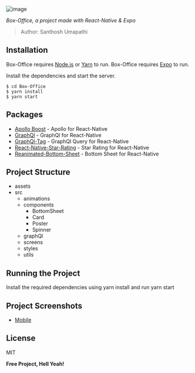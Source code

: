 ![image](https://drive.google.com/uc?export=view&id=1FdT8eloiXpHaSpLRL6-A-Df5ZuRD2ipK)

*Box-Office, a project made with React-Native & Expo*

> Author: Santhosh Umapathi


## Installation

Box-Office requires [Node.js](https://nodejs.org/) or [Yarn](https://yarnpkg.com/) to run.
Box-Office requires [Expo](https://docs.expo.io/) to run.

Install the dependencies and start the server.

```
$ cd Box-Office
$ yarn install
$ yarn start
```

## Packages
* [Apollo Boost](https://www.npmjs.com/package/apollo-boost) - Apollo for React-Native
* [GraphQl](https://www.npmjs.com/package/graphql) - GraphQl for React-Native
* [GraphQl-Tag](https://www.npmjs.com/package/graphql-tag) - GraphQl Query for React-Native
* [React-Native-Star-Rating](https://www.npmjs.com/package/react-native-star-rating) - Star Rating for React-Native
* [Reanimated-Bottom-Sheet](https://github.com/osdnk/react-native-reanimated-bottom-sheet) - Bottom Sheet for React-Native


## Project Structure
- assets
- src
  - animations
  - components
    - BottomSheet
    - Card
    - Poster
    - Spinner
  - graphQl
  - screens
  - styles
  - utils


## Running the Project
Install the required dependencies using yarn install and run yarn start



## Project Screenshots
* [Mobile](https://postimg.cc/gallery/7YQ7s8X)


License
----
MIT


**Free Project, Hell Yeah!**